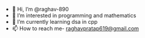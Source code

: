 - 👋 Hi, I’m @raghav-890
- 👀 I’m interested in programming and mathematics 
- 🌱 I’m currently learning dsa in cpp
- 📫 How to reach me- raghavpratap619@gmail.com

<!---
raghav-890/raghav-890 is a ✨ special ✨ repository because its `README.md` (this file) appears on your GitHub profile.
You can click the Preview link to take a look at your changes.
--->
